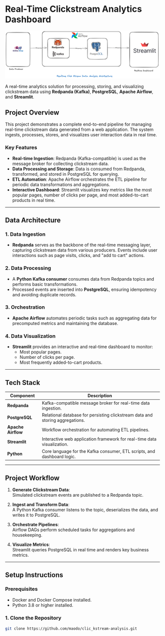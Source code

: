 # **Real-Time Clickstream Analytics Dashboard**

![Architecture Overview](assets/architecture.png)

A real-time analytics solution for processing, storing, and visualizing clickstream data using **Redpanda (Kafka)**, **PostgreSQL**, **Apache Airflow**, and **Streamlit**.

## **Project Overview**

This project demonstrates a complete end-to-end pipeline  for managing real-time clickstream data generated from a web application. The system ingests, processes, stores, and visualizes user interaction data in real time.

### **Key Features**
- **Real-time Ingestion**: Redpanda (Kafka-compatible) is used as the message broker for collecting clickstream data.
- **Data Processing and Storage**: Data is consumed from Redpanda, transformed, and stored in PostgreSQL for querying.
- **ETL Automation**: Apache Airflow orchestrates the ETL pipeline for periodic data transformations and aggregations.
- **Interactive Dashboard**: Streamlit visualizes key metrics like the most popular pages, number of clicks per page, and most added-to-cart products in real time.

---

## **Data Architecture**

### **1. Data Ingestion**
- **Redpanda** serves as the backbone of the real-time messaging layer, capturing clickstream data from various producers. Events include user interactions such as page visits, clicks, and "add to cart" actions.

### **2. Data Processing**
- A **Python Kafka consumer** consumes data from Redpanda topics and performs basic transformations.
- Processed events are inserted into **PostgreSQL**, ensuring idempotency and avoiding duplicate records.

### **3. Orchestration**
- **Apache Airflow** automates periodic tasks such as aggregating data for precomputed metrics and maintaining the database.

### **4. Data Visualization**
- **Streamlit** provides an interactive and real-time dashboard to monitor:
  - Most popular pages.
  - Number of clicks per page.
  - Most frequently added-to-cart products.

---

## **Tech Stack**

| Component        | Description                                                                 |
|------------------|-----------------------------------------------------------------------------|
| **Redpanda**     | Kafka-compatible message broker for real-time data ingestion.              |
| **PostgreSQL**   | Relational database for persisting clickstream data and storing aggregations. |
| **Apache Airflow** | Workflow orchestration for automating ETL pipelines.                      |
| **Streamlit**    | Interactive web application framework for real-time data visualization.    |
| **Python**       | Core language for the Kafka consumer, ETL scripts, and dashboard logic.    |

---

## **Project Workflow**

1. **Generate Clickstream Data**:  
   Simulated clickstream events are published to a Redpanda topic.

2. **Ingest and Transform Data**:  
   A Python Kafka consumer listens to the topic, deserializes the data, and writes it to PostgreSQL.

3. **Orchestrate Pipelines**:  
   Airflow DAGs perform scheduled tasks for aggregations and housekeeping.

4. **Visualize Metrics**:  
   Streamlit queries PostgreSQL in real time and renders key business metrics.

---

## **Setup Instructions**

### **Prerequisites**
- Docker and Docker Compose installed.
- Python 3.8 or higher installed.

### **1. Clone the Repository**
```bash
git clone https://github.com/maodo/clic_kstream-analysis.git
